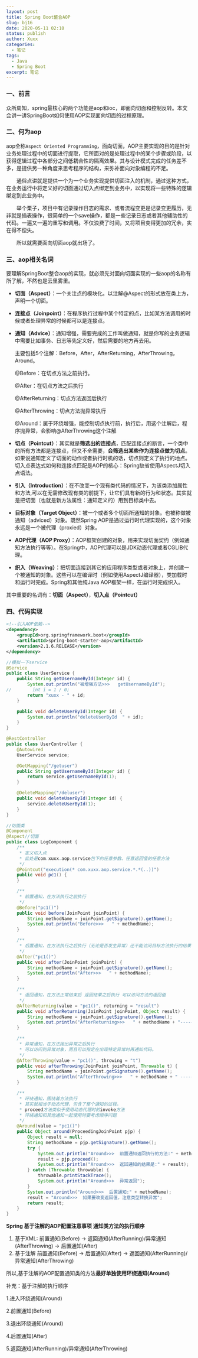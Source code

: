 ```yaml
---
layout: post
title: Spring Boot整合AOP
slug: bj16
date: 2020-05-11 02:10
status: publish
author: Xuxx
categories: 
  - 笔记
tags: 
  - Java
  - Spring Boot
excerpt: 笔记
---
```


### 一、前言

众所周知，spring最核心的两个功能是aop和ioc，即面向切面和控制反转。本文会讲一讲SpringBoot如何使用AOP实现面向切面的过程原理。

### 二、何为aop

 aop全称`Aspect Oriented Programming`，面向切面，AOP主要实现的目的是针对业务处理过程中的切面进行提取，它所面对的是处理过程中的某个步骤或阶段，以获得逻辑过程中各部分之间低耦合性的隔离效果。其与设计模式完成的任务差不多，是提供另一种角度来思考程序的结构，来弥补面向对象编程的不足。

　　通俗点讲就是提供一个为一个业务实现提供切面注入的机制，通过这种方式，在业务运行中将定义好的切面通过切入点绑定到业务中，以实现将一些特殊的逻辑绑定到此业务中。

　　举个栗子，项目中有记录操作日志的需求、或者流程变更是记录变更履历，无非就是插表操作，很简单的一个save操作，都是一些记录日志或者其他辅助性的代码。一遍又一遍的重写和调用。不仅浪费了时间，又将项目变得更加的冗余，实在得不偿失。

　　所以就需要面向切面aop就出场了。

### 三、aop相关名词

 要理解SpringBoot整合aop的实现，就必须先对面向切面实现的一些aop的名称有所了解，不然也是云里雾里。

- **切面（Aspect）**：一个关注点的模块化。以注解@Aspect的形式放在类上方，声明一个切面。

- **连接点（Joinpoint）**：在程序执行过程中某个特定的点，比如某方法调用的时候或者处理异常的时候都可以是连接点。

- **通知（Advice）**：通知增强，需要完成的工作叫做通知，就是你写的业务逻辑中需要比如事务、日志等先定义好，然后需要的地方再去用。

  主要包括5个注解：Before，After，AfterReturning，AfterThrowing，Around。

  @Before：在切点方法之前执行。

  @After：在切点方法之后执行

  @AfterReturning：切点方法返回后执行

  @AfterThrowing：切点方法抛异常执行

  @Around：属于环绕增强，能控制切点执行前，执行后，用这个注解后，程序抛异常，会影响@AfterThrowing这个注解

- **切点（Pointcut）**：其实就是**筛选出的连接点**，匹配连接点的断言，一个类中的所有方法都是连接点，但又不全需要，**会筛选出某些作为连接点做为切点**。如果说通知定义了切面的动作或者执行时机的话，切点则定义了执行的地点。切入点表达式如何和连接点匹配是AOP的核心：Spring缺省使用AspectJ切入点语法。

- **引入（Introduction）**：在不改变一个现有类代码的情况下，为该类添加属性和方法,可以在无需修改现有类的前提下，让它们具有新的行为和状态。其实就是把切面（也就是新方法属性：通知定义的）用到目标类中去。

- **目标对象（Target Object）**：被一个或者多个切面所通知的对象。也被称做被通知（adviced）对象。既然Spring AOP是通过运行时代理实现的，这个对象永远是一个被代理（proxied）对象。

- **AOP代理（AOP Proxy）**：AOP框架创建的对象，用来实现切面契约（例如通知方法执行等等）。在Spring中，AOP代理可以是JDK动态代理或者CGLIB代理。

- **织入（Weaving）**：把切面连接到其它的应用程序类型或者对象上，并创建一个被通知的对象。这些可以在编译时（例如使用AspectJ编译器），类加载时和运行时完成。Spring和其他纯Java AOP框架一样，在运行时完成织入。

 其中重要的名词有：**切面（Aspect）**，**切入点（Pointcut）**

### 四、代码实现

```xml
<!--引入AOP依赖-->
<dependency>
	<groupId>org.springframework.boot</groupId>
	<artifactId>spring-boot-starter-aop</artifactId>
	<version>2.1.6.RELEASE</version>
</dependency>
```

```java
//模拟一下service
@Service
public class UserService {
    public String getUsernameById(Integer id) {
        System.out.println("被增强方法>>>   getUsernameById");
//        int i = 1 / 0;
        return "xuxx - " + id;
    }

    public void deleteUserById(Integer id) {
        System.out.println("deleteUserById  " + id);
    }
}
```

```java
@RestController
public class UserController {
    @Autowired
    UserService service;

    @GetMapping("/getuser")
    public String getUsernameById(Integer id) {
        return service.getUsernameById(1);
    }

    @DeleteMapping("/deluser")
    public void deleteUserById(Integer id) {
        service.deleteUserById(1);
    }
}
```

```java
//切面类
@Component
@Aspect//切面
public class LogComponent {
    /**
     * 定义切入点
     * 此处是com.xuxx.aop.service包下的任意参数、任意返回值的任意方法
     */
    @Pointcut("execution(* com.xuxx.aop.service.*.*(..))")
    public void pc1() {
    }

    /**
     * 前置通知，在方法执行之前执行
     */
    @Before("pc1()")
    public void before(JoinPoint joinPoint) {
        String methodName = joinPoint.getSignature().getName();
        System.out.println("Before>>>   " + methodName);
    }

    /**
     * 后置通知，在方法执行之后执行（无论是否发生异常）还不能访问目标方法执行的结果
     */
    @After("pc1()")
    public void after(JoinPoint joinPoint) {
        String methodName = joinPoint.getSignature().getName();
        System.out.println("After>>>   " + methodName);
    }

    /**
     * 返回通知，在方法正常结束后 返回结果之后执行 可以访问方法的返回值
     */
    @AfterReturning(value = "pc1()", returning = "result")
    public void afterReturning(JoinPoint joinPoint, Object result) {
        String methodName = joinPoint.getSignature().getName();
        System.out.println("AfterReturning>>>   " + methodName + "-----result>>>" + result);
    }

    /**
     * 异常通知，在方法抛出异常之后执行
     * 可以访问到异常对象，而且可以指定在出现特定异常时再通知代码。
     */
    @AfterThrowing(value = "pc1()", throwing = "t")
    public void afterThrowing(JoinPoint joinPoint, Throwable t) {
        String methodName = joinPoint.getSignature().getName();
        System.out.println("AfterThrowing>>>   " + methodName + " -----Throwable>>>   " + t.getMessage());
    }

    /**
     * 环绕通知，围绕着方法执行
     * 其实就相当于动态代理，包含了整个通知的过程。
     * proceed方法类似于使用动态代理时的invoke方法
     * 环绕通知和其他通知一起使用时要考虑顺序问题
     */
    @Around(value = "pc1()")
    public Object around(ProceedingJoinPoint pjp) {
        Object result = null;
        String methodName = pjp.getSignature().getName();
        try {
            System.out.println("Around>>>  前置通知返回执行的方法:" + methodName + " --- 方法参数:" + Arrays.asList(pjp.getArgs()));
            result = pjp.proceed();
            System.out.println("Around>>>  返回通知的结果是:" + result);
        } catch (Throwable throwable) {
            throwable.printStackTrace();
            System.out.println("Around>>>  异常返回");
        }
        System.out.println("Around>>>  后置通知:" + methodName);
        result = "Around>>>  如果要改变返回值，注意类型转换异常";
        return result;
    }
}
```

**Spring 基于注解的AOP配置注意事项**
**通知类方法的执行顺序**

1. 基于XML:
   前置通知(Before) → 返回通知(AfterRunning)/异常通知(AfterThrowing) → 后置通知(After)
2. 基于注解
   前置通知(Before) → 后置通知(After) → 返回通知(AfterRunning)/异常通知(AfterThrowing)

所以,基于注解的AOP配置通知类的方法**最好单独使用环绕通知(Around)**

补充：基于注解的执行顺序

1.进入环绕通知(Around)

2.前置通知(Before) 

3.退出环绕通知(Around)

4.后置通知(After)

5.返回通知(AfterRunning)/异常通知(AfterThrowing)